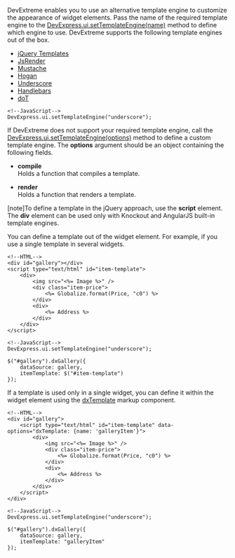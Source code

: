 DevExtreme enables you to use an alternative template engine to customize the appearance of widget elements. Pass the name of the required template engine to the [DevExpress.ui.setTemplateEngine(name)](/api-reference/50%20Common/utils/ui/setTemplateEngine(name).md '/Documentation/ApiReference/Common/Utils/ui/#setTemplateEnginename') method to define which engine to use. DevExtreme supports the following template engines out of the box.

- [jQuery Templates](https://github.com/BorisMoore/jquery-tmpl)
- [JsRender](https://github.com/BorisMoore/jsrender)
- [Mustache](https://mustache.github.io)
- [Hogan](https://twitter.github.io/hogan.js)
- [Underscore](https://underscorejs.org)
- [Handlebars](https://handlebarsjs.com)
- [doT](https://olado.github.io/doT/index.html)

<!---->

    <!--JavaScript-->
    DevExpress.ui.setTemplateEngine("underscore");

If DevExtreme does not support your required template engine, call the [DevExpress.ui.setTemplateEngine(options)](/api-reference/50%20Common/utils/ui/setTemplateEngine(options).md '/Documentation/ApiReference/Common/Utils/ui/#setTemplateEngineoptions') method to define a custom template engine. The **options** argument should be an object containing the following fields.

- **compile**  
Holds a function that compiles a template.

- **render**  
Holds a function that renders a template.

[note]To define a template in the jQuery approach, use the **script** element. The **div** element can be used only with Knockout and AngularJS built-in template engines.

You can define a template out of the widget element. For example, if you use a single template in several widgets.

    <!--HTML-->
    <div id="gallery"></div>
    <script type="text/html" id="item-template">
        <div>
            <img src="<%= Image %>" />
            <div class="item-price">
                <%= Globalize.format(Price, "c0") %>
            </div>
            <div>
                <%= Address %>
            </div>
        </div>
    </script>

    <!--JavaScript-->
    DevExpress.ui.setTemplateEngine("underscore");

    $("#gallery").dxGallery({
        dataSource: gallery,
        itemTemplate: $("#item-template")
    });

If a template is used only in a single widget, you can define it within the widget element using the [dxTemplate](/api-reference/10%20UI%20Widgets/Markup%20Components/dxTemplate '/Documentation/ApiReference/UI_Widgets/Markup_Components/dxTemplate/') markup component.

    <!--HTML-->
    <div id="gallery">
        <script type="text/html" id="item-template" data-options="dxTemplate: {name: 'galleryItem'}">
            <div>
                <img src="<%= Image %>" />
                <div class="item-price">
                    <%= Globalize.format(Price, "c0") %>
                </div>
                <div>
                    <%= Address %>
                </div>
            </div>
        </script>
    </div>

    <!--JavaScript-->
    DevExpress.ui.setTemplateEngine("underscore");

    $("#gallery").dxGallery({
        dataSource: gallery,
        itemTemplate: "galleryItem"
    });